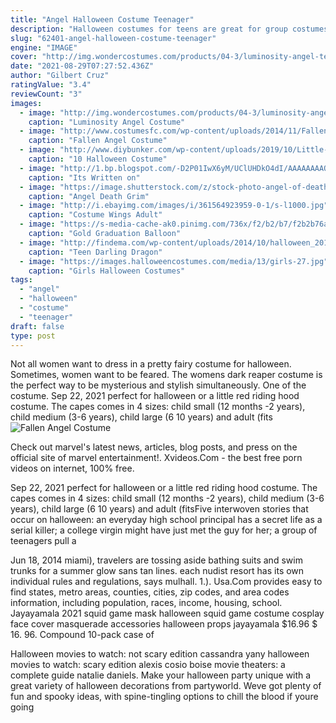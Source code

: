 ```yaml
---
title: "Angel Halloween Costume Teenager"
description: "Halloween costumes for teens are great for group costumes with friends or family costumes. We have tons of different themes and costumes for teenagers. This halloween plan to dress up in the coolest and most stylish costume ever with our large selection of teen halloween costumes."
slug: "62401-angel-halloween-costume-teenager"
engine: "IMAGE"
cover: "http://img.wondercostumes.com/products/04-3/luminosity-angel-teen-costume.jpg"
date: "2021-08-29T07:27:52.436Z"
author: "Gilbert Cruz"
ratingValue: "3.4"
reviewCount: "3"
images:
  - image: "http://img.wondercostumes.com/products/04-3/luminosity-angel-teen-costume.jpg"
    caption: "Luminosity Angel Costume"
  - image: "http://www.costumesfc.com/wp-content/uploads/2014/11/Fallen-Angel-Girl-Costume.jpg"
    caption: "Fallen Angel Costume"
  - image: "http://www.diybunker.com/wp-content/uploads/2019/10/Little-Red-Riding-Hood-Halloween-Costume-for-Women-678x1024.jpg"
    caption: "10 Halloween Costume"
  - image: "http://1.bp.blogspot.com/-D2P01IwX6yM/UClUHDkO4dI/AAAAAAAAOzc/h8EIUDF7M1E/s640/halloweentutucostumes56.jpg"
    caption: "Its Written on"
  - image: "https://image.shutterstock.com/z/stock-photo-angel-of-death-grim-reaper-4534987.jpg"
    caption: "Angel Death Grim"
  - image: "http://i.ebayimg.com/images/i/361564923959-0-1/s-l1000.jpg"
    caption: "Costume Wings Adult"
  - image: "https://s-media-cache-ak0.pinimg.com/736x/f2/b2/b7/f2b2b76aa3eb1a1e01ccf130f16371aa.jpg"
    caption: "Gold Graduation Balloon"
  - image: "http://findema.com/wp-content/uploads/2014/10/halloween_20145991.jpg"
    caption: "Teen Darling Dragon"
  - image: "https://images.halloweencostumes.com/media/13/girls-27.jpg"
    caption: "Girls Halloween Costumes"
tags:
  - "angel"
  - "halloween"
  - "costume"
  - "teenager"
draft: false
type: post
---
```


Not all women want to dress in a pretty fairy costume for halloween. Sometimes, women want to be feared. The womens dark reaper costume is the perfect way to be mysterious and stylish simultaneously. One of the costume. Sep 22, 2021 perfect for halloween or a little red riding hood costume. The capes comes in 4 sizes: child small (12 months -2 years), child medium (3-6 years), child large (6  10 years) and adult (fits
![Fallen Angel Costume](http://www.costumesfc.com/wp-content/uploads/2014/11/Fallen-Angel-Girl-Costume.jpg "Fallen Angel Costume")

Check out marvel&#39;s latest news, articles, blog posts, and press on the official site of marvel entertainment!. Xvideos.Com - the best free porn videos on internet, 100% free.
<!--inArticleAds-->

<!--galleryOne-->

Sep 22, 2021 perfect for halloween or a little red riding hood costume. The capes comes in 4 sizes: child small (12 months -2 years), child medium (3-6 years), child large (6  10 years) and adult (fitsFive interwoven stories that occur on halloween: an everyday high school principal has a secret life as a serial killer; a college virgin might have just met the guy for her; a group of teenagers pull a
<!--inArticleAds-->

<!--galleryTwo-->

Jun 18, 2014 miami), travelers are tossing aside bathing suits and swim trunks for a summer glow sans tan lines. each nudist resort has its own individual rules and regulations, says mulhall. 1.). Usa.Com provides easy to find states, metro areas, counties, cities, zip codes, and area codes information, including population, races, income, housing, school. Jayayamala 2021 squid game mask halloween squid game costume cosplay face cover masquerade accessories halloween props jayayamala $16.96 $ 16. 96. Compound 10-pack case of
<!--galleryThree-->

Halloween movies to watch: not scary edition cassandra yany halloween movies to watch: scary edition alexis cosio boise movie theaters: a complete guide natalie daniels. Make your halloween party unique with a great variety of halloween decorations from partyworld. Weve got plenty of fun and spooky ideas, with spine-tingling options to chill the blood if youre going